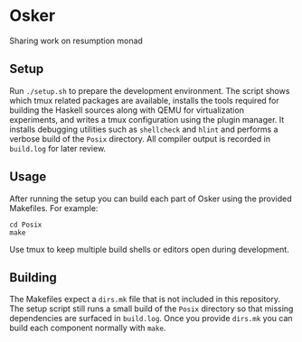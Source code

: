 Osker
=====

Sharing work on resumption monad

Setup
-----
Run `./setup.sh` to prepare the development environment.  The script
shows which tmux related packages are available, installs the tools
required for building the Haskell sources along with QEMU for
virtualization experiments, and writes a tmux configuration using the
plugin manager.  It installs debugging utilities such as `shellcheck`
and `hlint` and performs a verbose build of the `Posix` directory.
All compiler output is recorded in `build.log` for later review.

Usage
-----
After running the setup you can build each part of Osker using the
provided Makefiles. For example:

```
cd Posix
make
```

Use tmux to keep multiple build shells or editors open during
development.

Building
--------
The Makefiles expect a `dirs.mk` file that is not included in this
repository. The setup script still runs a small build of the `Posix`
directory so that missing dependencies are surfaced in `build.log`. Once
you provide `dirs.mk` you can build each component normally with
`make`.

